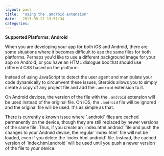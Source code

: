 ```yaml
---
layout: post
title:  "Using the .android extension"
date:   2013-05-21 13:51:34
categories: 
---
```


**Supported Platforms: Android**

When you are developing your app for both iOS and Android, there are some situations where it becomes difficult to use the same files for both platforms. Perhaps you'd like to use a different background image for your app on Android, or you have an HTML dialogue box that should use different CSS based on the platform.

Instead of using JavaScript to detect the user agent and manipulate your code dynamically to circumvent these issues, Steroids allows you to simply create a copy of any project file and add the `.android` extension to it.

On Android devices, the version of the file with the `.android` extension will be used instead of the original file. On iOS, the `.android` file will be ignored and the original file will be used. It's as simple as that.

<div class="alert">
There is currently a known issue where `.android` files are cached permanently on the device, though they are still replaced by newer versions of the same file. Thus, if you create an `index.html.android` file and push the changes to your Android device, the regular `index.html` file will not be loaded, even if you delete the `index.html.android` file. Instead, the cached version of `index.html.android` will be used until you push a newer version of the file to your device.
</div>
